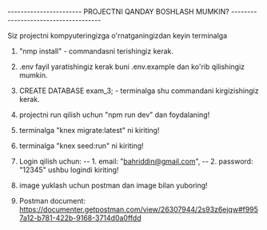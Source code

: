 ----------------------- PROJECTNI QANDAY BOSHLASH MUMKIN? -------------------------------------

Siz projectni kompyuteringizga o'rnatganingizdan keyin terminalga

1. "nmp install" - commandasni terishingiz kerak.

2. .env fayil yaratishingiz kerak buni .env.example dan ko'rib qilishingiz mumkin.

3. CREATE DATABASE exam_3; - terminalga shu commandani kirgizishingiz kerak.

4. projectni run qilish uchun "npm run dev" dan foydalaning!

5. terminalga "knex migrate:latest" ni kiriting!

6. terminalga "knex seed:run" ni kiriting!

7. Login qilish uchun:
   -- 1. email: "bahriddin@gmail.com",
   -- 2. password: "12345"
   ushbu logindi kiriting!

8. image yuklash uchun postman dan image bilan yuboring!

9. Postman document: https://documenter.getpostman.com/view/26307944/2s93z6ejqw#f9957a12-b781-422b-9168-3714d0a0ffdd
